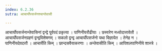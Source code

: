 ```yaml
---
index: 6.2.36
sutra: आचार्योपसर्जनश्चान्तेवासी

---
```

 आचार्योपसर्जनान्तेवासिनां द्वन्द्वे पूर्वपदं प्रकृत्या । पाणिनीयरौढीयाः । छस्वरेण मध्योदात्तावेतौ । आचार्योपसर्जनग्रहणं द्वन्द्वविशेषणम् । सकलो द्वन्द्व आचार्योपसर्जनो यथा विज्ञायेत । तेनेह न । पाणिनीयदेवदत्तौ । आचार्येति किम् । छान्दसवैयाकरणाः । अन्तेवासीति किम् । आपिशलपाणिनीये शास्त्रे ।
